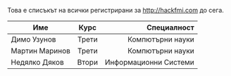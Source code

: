 Това е списъкът на всички регистрирани за http://hackfmi.com до сега.

| Име        	| Курс          | Специалност	|
| ------------- |:-------------:| -------------:|
| Димо Узунов   | Трети | Компютърни науки 		|
| Мартин Маринов  | Трети      |   Компютърни науки 		|
| Недялко Дяков | Втори      |    Информационни Системи 		|